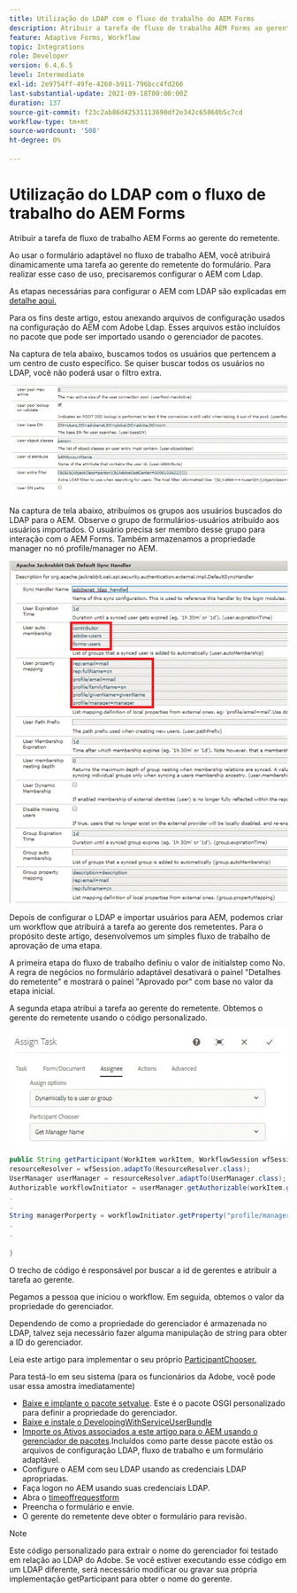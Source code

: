 ```yaml
---
title: Utilização do LDAP com o fluxo de trabalho do AEM Forms
description: Atribuir a tarefa de fluxo de trabalho AEM Forms ao gerente do remetente
feature: Adaptive Forms, Workflow
topic: Integrations
role: Developer
version: 6.4,6.5
level: Intermediate
exl-id: 2e9754ff-49fe-4260-b911-796bcc4fd266
last-substantial-update: 2021-09-18T00:00:00Z
duration: 137
source-git-commit: f23c2ab86d42531113690df2e342c65060b5c7cd
workflow-type: tm+mt
source-wordcount: '508'
ht-degree: 0%

---
```


# Utilização do LDAP com o fluxo de trabalho do AEM Forms

Atribuir a tarefa de fluxo de trabalho AEM Forms ao gerente do remetente.

Ao usar o formulário adaptável no fluxo de trabalho AEM, você atribuirá dinamicamente uma tarefa ao gerente do remetente do formulário. Para realizar esse caso de uso, precisaremos configurar o AEM com Ldap.

As etapas necessárias para configurar o AEM com LDAP são explicadas em [detalhe aqui.](https://helpx.adobe.com/experience-manager/6-5/sites/administering/using/ldap-config.html)

Para os fins deste artigo, estou anexando arquivos de configuração usados na configuração do AEM com Adobe Ldap. Esses arquivos estão incluídos no pacote que pode ser importado usando o gerenciador de pacotes.

Na captura de tela abaixo, buscamos todos os usuários que pertencem a um centro de custo específico. Se quiser buscar todos os usuários no LDAP, você não poderá usar o filtro extra.

![Configuração LDAP](assets/costcenterldap.gif)

Na captura de tela abaixo, atribuímos os grupos aos usuários buscados do LDAP para o AEM. Observe o grupo de formulários-usuários atribuído aos usuários importados. O usuário precisa ser membro desse grupo para interação com o AEM Forms. Também armazenamos a propriedade manager no nó profile/manager no AEM.

![Synchandler](assets/synchandler.gif)

Depois de configurar o LDAP e importar usuários para AEM, podemos criar um workflow que atribuirá a tarefa ao gerente dos remetentes. Para o propósito deste artigo, desenvolvemos um simples fluxo de trabalho de aprovação de uma etapa.

A primeira etapa do fluxo de trabalho definiu o valor de initialstep como No. A regra de negócios no formulário adaptável desativará o painel &quot;Detalhes do remetente&quot; e mostrará o painel &quot;Aprovado por&quot; com base no valor da etapa inicial.

A segunda etapa atribui a tarefa ao gerente do remetente. Obtemos o gerente do remetente usando o código personalizado.

![Atribuir tarefa](assets/assigntask.gif)

```java
public String getParticipant(WorkItem workItem, WorkflowSession wfSession, MetaDataMap arg2) throws WorkflowException{
resourceResolver = wfSession.adaptTo(ResourceResolver.class);
UserManager userManager = resourceResolver.adaptTo(UserManager.class);
Authorizable workflowInitiator = userManager.getAuthorizable(workItem.getWorkflow().getInitiator());
.
.
String managerPorperty = workflowInitiator.getProperty("profile/manager")[0].getString();
.
.

}
```

O trecho de código é responsável por buscar a id de gerentes e atribuir a tarefa ao gerente.

Pegamos a pessoa que iniciou o workflow. Em seguida, obtemos o valor da propriedade do gerenciador.

Dependendo de como a propriedade do gerenciador é armazenada no LDAP, talvez seja necessário fazer alguma manipulação de string para obter a ID do gerenciador.

Leia este artigo para implementar o seu próprio [ParticipantChooser.](https://helpx.adobe.com/experience-manager/using/dynamic-steps.html)

Para testá-lo em seu sistema (para os funcionários da Adobe, você pode usar essa amostra imediatamente)

* [Baixe e implante o pacote setvalue](/help/forms/assets/common-osgi-bundles/SetValueApp.core-1.0-SNAPSHOT.jar). Este é o pacote OSGI personalizado para definir a propriedade do gerenciador.
* [Baixe e instale o DevelopingWithServiceUserBundle](/help/forms/assets/common-osgi-bundles/DevelopingWithServiceUser.jar)
* [Importe os Ativos associados a este artigo para o AEM usando o gerenciador de pacotes](assets/aem-forms-ldap.zip).Incluídos como parte desse pacote estão os arquivos de configuração LDAP, fluxo de trabalho e um formulário adaptável.
* Configure o AEM com seu LDAP usando as credenciais LDAP apropriadas.
* Faça logon no AEM usando suas credenciais LDAP.
* Abra o [timeoffrequestform](http://localhost:4502/content/dam/formsanddocuments/helpx/timeoffrequestform/jcr:content?wcmmode=disabled)
* Preencha o formulário e envie.
* O gerente do remetente deve obter o formulário para revisão.

>[!NOTE]
>
>Este código personalizado para extrair o nome do gerenciador foi testado em relação ao LDAP do Adobe. Se você estiver executando esse código em um LDAP diferente, será necessário modificar ou gravar sua própria implementação getParticipant para obter o nome do gerente.
